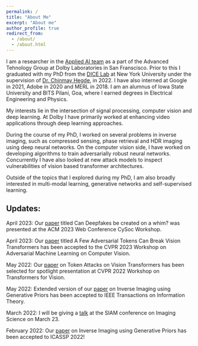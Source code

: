 ```yaml
---
permalink: /
title: "About Me"
excerpt: "About me"
author_profile: true
redirect_from: 
  - /about/
  - /about.html
---
```


<p>I am a researcher in the <a target="_blank" href='https://dolby.io/audio-research/'>Applied AI team</a> as a part of the Advanced Tehnology Group at Dolby Laboratories in San Franscisco. Prior to this I graduated with my PhD from the <a target="_blank" href='http://dice.ece.iastate.edu/'>DICE Lab</a> at New York University under the supervision of <a target="_blank" href='https://chinmayhegde.github.io/'>Dr. Chinmay Hegde</a>, in 2022. I have also interned at Google in 2021, Adobe in 2020 and MERL in 2018. I am an alumnus of Iowa State University and BITS Pilani, Goa, where I earned degrees in Electrical Engineering and Physics.</p>

<p> My interests lie in the intersection of signal processing, computer vision and deep learning. At Dolby I have primarily worked at enhancing video applications through deep learning approaches.</p>
  
<p> During the course of my PhD, I worked on several problems in inverse imaging, such as compressed sensing, phase retrieval and HDR imaging using deep neural networks. On the computer vision side, I have worked on developing algorithms to train adversarially robust neural networks. Concurrently I have also looked at new attack models to inspect vulnerabilities of vision based transformer architectures. </p>

<p> Outside of the topics that I explored during my PhD, I am also broadly interested in multi-modal learning, generative networks and self-supervised learning. </p>

## Updates:
April 2023: Our [paper](https://dl.acm.org/doi/10.1145/3543873.3587581) titled Can Deepfakes be created on a whim? was presented at the ACM 2023 Web Conference CySoc Workshop.

April 2023: Our [paper](https://robustart.github.io/long_paper/31.pdf) titled A Few Adversarial Tokens Can Break Vision Transformers has been accepted to the CVPR 2023 Workshop on Adversarial Machine Learning on Computer Vision.

May 2022: Our [paper](https://arxiv.org/abs/2110.04337) on Token Attacks on Vision Transformers has been selected for spotlight presentation at CVPR 2022 Workshop on Transformers for Vision.

May 2022: Extended version of our [paper](https://arxiv.org/abs/2102.12643) on Inverse Imaging using Generative Priors has been accepted to IEEE Transactions on Information Theory.

March 2022: I will be giving a [talk](https://meetings.siam.org/sess/dsp_programsess.cfm?SESSIONCODE=73003) at the SIAM conference on Imaging Science on March 23.

February 2022: Our [paper](https://arxiv.org/abs/2102.12643) on Inverse Imaging using Generative Priors has been accepted to ICASSP 2022!
